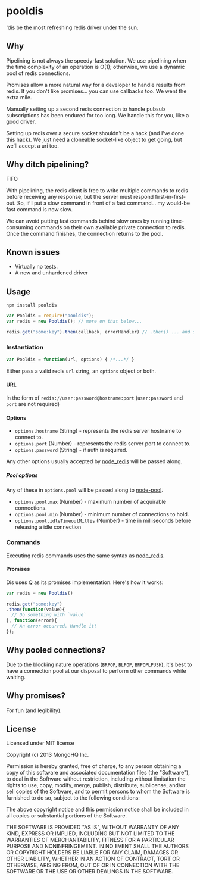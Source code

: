 # pooldis

'dis be the most refreshing redis driver under the sun.

## Why

Pipelining is not always the speedy-fast solution. We use pipelining when the time complexity of an operation is O(1); otherwise, we use a dynamic pool of redis connections.

Promises allow a more natural way for a developer to handle results from redis. If you don't like promises... you can use callbacks too. We went the extra mile.

Manually setting up a second redis connection to handle pubsub subscriptions has been endured for too long. We handle this for you, like a good driver.

Setting up redis over a secure socket shouldn't be a hack (and I've done this hack). We just need a cloneable socket-like object to get going, but we'll accept a uri too.

## Why ditch pipelining? 

FIFO

With pipelining, the redis client is free to write multiple commands to redis before receiving any response, but the server must respond first-in-first-out. So, if I put a slow command in front of a fast command... my would-be fast command is now slow.

We can avoid putting fast commands behind slow ones by running time-consuming commands on their own available private connection to redis. Once the command finishes, the connection returns to the pool.

## Known issues

- Virtually no tests.
- A new and unhardened driver

## Usage

`npm install pooldis`

```javascript
var Pooldis = require("pooldis");
var redis = new Pooldis(); // more on that below...

redis.get("some:key").then(callback, errorHandler) // .then() ... and so on.
```

### Instantiation

```javascript
var Pooldis = function(url, options) { /*...*/ }
```

Either pass a valid redis `url` string, an `options` object or both.

#### URL

In the form of `redis://user:password@hostname:port` (`user:password` and `port` are not required)

#### Options

- `options.hostname` (String) - represents the redis server hostname to connect to.
- `options.port` (Number) - represents the redis server port to connect to.
- `options.password` (String) - if auth is required.

Any other options usually accepted by [node_redis](https://github.com/mranney/node_redis) will be passed along.

##### Pool options

Any of these in `options.pool` will be passed along to [node-pool](https://github.com/coopernurse/node-pool).

- `options.pool.max` (Number) - maximum number of acquirable connections.
- `options.pool.min` (Number) - minimum number of connections to hold.
- `options.pool.idleTimeoutMillis` (Number) - time in milliseconds before releasing a idle connection

### Commands

Executing redis commands uses the same syntax as [node_redis](https://github.com/mranney/node_redis).

#### Promises

Dis uses [Q](https://github.com/kriskowal/q) as its promises implementation. Here's how it works:

```javascript
var redis = new Pooldis()

redis.get("some:key")
.then(function(value){
  // Do something with `value`
}, function(error){
  // An error occurred. Handle it!
});
```

## Why pooled connections?

Due to the blocking nature operations (`BRPOP`, `BLPOP`, `BRPOPLPUSH`), it's best to have a connection pool at our disposal to perform other commands while waiting.

## Why promises?

For fun (and legibility).

## License

Licensed under MIT license

Copyright (c) 2013 MongoHQ Inc.

Permission is hereby granted, free of charge, to any person obtaining a copy of this software and associated documentation files (the "Software"), to deal in the Software without restriction, including without limitation the rights to use, copy, modify, merge, publish, distribute, sublicense, and/or sell copies of the Software, and to permit persons to whom the Software is furnished to do so, subject to the following conditions:

The above copyright notice and this permission notice shall be included in all copies or substantial portions of the Software.

THE SOFTWARE IS PROVIDED "AS IS", WITHOUT WARRANTY OF ANY KIND, EXPRESS OR IMPLIED, INCLUDING BUT NOT LIMITED TO THE WARRANTIES OF MERCHANTABILITY, FITNESS FOR A PARTICULAR PURPOSE AND NONINFRINGEMENT. IN NO EVENT SHALL THE AUTHORS OR COPYRIGHT HOLDERS BE LIABLE FOR ANY CLAIM, DAMAGES OR OTHER LIABILITY, WHETHER IN AN ACTION OF CONTRACT, TORT OR OTHERWISE, ARISING FROM, OUT OF OR IN CONNECTION WITH THE SOFTWARE OR THE USE OR OTHER DEALINGS IN THE SOFTWARE.